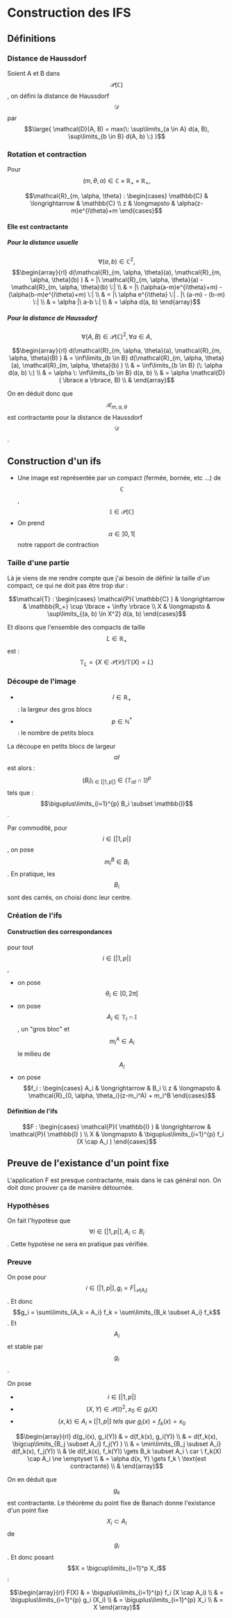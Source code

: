 Construction des IFS
===


## Définitions 

### Distance de Haussdorf

Soient A et B dans $$\mathcal{P}(\mathbb{C})$$, on défini la distance de Haussdorf $$\mathcal{D}$$ par $$\large{ \mathcal{D}(A, B) = max(\: \sup\limits_{a \in A} d(a, B), \sup\limits_{b \in B} d(A, b) \:) }$$

### Rotation et contraction

Pour $$(m, \theta, \alpha) \in \mathbb{C} \times \mathbb{R_+} \times \mathbb{R_+} ,$$

$$\mathcal{R}_{m, \alpha, \theta} : \begin{cases}
    \mathbb{C} & \longrightarrow & \mathbb{C} \\
    z & \longmapsto & \alpha(z-m)e^{i\theta}+m
\end{cases}$$

#### Elle est contractante
##### Pour la distance usuelle
$$\forall (a,b) \in \mathbb{C}^2 ,$$
$$\begin{array}{rl}
d(\mathcal{R}_{m, \alpha, \theta}(a), \mathcal{R}_{m, \alpha, \theta}(b) ) &
= |\ \mathcal{R}_{m, \alpha, \theta}(a) - \mathcal{R}_{m, \alpha, \theta}(b) \:| \\ &
= |\ (\alpha(a-m)e^{i\theta}+m) - (\alpha(b-m)e^{i\theta}+m) \:| \\ &
= |\ \alpha e^{i\theta} \:| . |\ (a-m) - (b-m) \:| \\ &
= \alpha |\ a-b \:| \\ &
= \alpha d(a, b)
\end{array}$$
##### Pour la distance de Haussdorf
$$\forall (A,B) \in \mathcal{P}(\mathbb{C})^2 , \forall a \in A,$$

$$\begin{array}{rl}
d(\mathcal{R}_{m, \alpha, \theta}(a), \mathcal{R}_{m, \alpha, \theta}(B) ) &
= \inf\limits_{b \in B} d(\mathcal{R}_{m, \alpha, \theta}(a), \mathcal{R}_{m, \alpha, \theta}(b) ) \\ &
= \inf\limits_{b \in B} (\: \alpha d(a, b) \:) \\ &
= \alpha \: \inf\limits_{b \in B} d(a, b) \\ &
= \alpha \mathcal{D}( \lbrace a \rbrace, B) \\ &
\end{array}$$

On en déduit donc que $$\mathcal{R}_{m, \alpha, \theta}$$ est contractante pour la distance de Haussdorf $$\mathcal{D}$$.

## Construction d'un ifs
 - Une image est représentée par un compact (fermée, bornée, etc ...) de $$\mathbb{C}$$,  $$\mathbb{I} \in \mathcal{P}(\mathbb{C})$$
 - On prend $$\alpha \in ]0,1[$$ notre rapport de contraction

### Taille d'une partie
Là je viens de me rendre compte que j'ai besoin de définir la taille d'un compact, ce qui ne doit pas être trop dur :

$$\mathcal{T} : \begin{cases}
    \mathcal{P}( \mathbb{C} ) & \longrightarrow & \mathbb{R_+} \cup \lbrace + \infty \rbrace \\
    X & \longmapsto & \sup\limits_{(a, b) \in X^2}  d(a, b)
\end{cases}$$

Et disons que l'ensemble des compacts de taille $$L \in \mathbb{R_+}$$ est :
$$\mathbb{T}_L = \lbrace X \in \mathcal{P}( \mathcal{C} ) / \mathbb{T}(X) = L \rbrace$$

### Découpe de l'image
 - $$l \in \mathbb{R_+}$$ : la largeur des gros blocs
 - $$p \in \mathbb{N^*}$$ : le nombre de petits blocs

La découpe en petits blocs de largeur $$\alpha l$$ est alors : $$(B_i)_{i \in [|1,p|]} \in (\mathbb{T}_{\alpha l} \cap \mathbb{I})^p$$ tels que :
$$\biguplus\limits_{i=1}^{p} B_i \subset \mathbb{I}$$.

Par commodité, pour $$i \in [|1,p|]$$, on pose $$m_i^B \in B_i$$. En pratique, les $$B_i$$ sont des carrés, on choisi donc leur centre.

### Création de l'ifs

#### Construction des correspondances
pour tout $$i \in [|1,p|]$$,

 - on pose $$\theta_i \in [0, 2 \pi [$$
 - on pose $$A_i \in \mathbb{T}_{l} \cap \mathbb{I}$$, un "gros bloc" et $$m_i^A \in A_i$$ le milieu de $$A_i$$
 - on pose
$$f_i : \begin{cases}
    A_i & \longrightarrow & B_i  \\
    z & \longmapsto & \mathcal{R}_{0, \alpha, \theta_i}(z-m_i^A) + m_i^B
\end{cases}$$

#### Définition de l'ifs
$$F : \begin{cases}
    \mathcal{P}( \mathbb{I} ) & \longrightarrow & \mathcal{P}( \mathbb{I} )  \\
    X & \longmapsto & \biguplus\limits_{i=1}^{p} f_i (X \cap A_i )
\end{cases}$$

## Preuve de l'existance d'un point fixe
L'application F est presque contractante, mais dans le cas général non. On doit donc prouver ça de manière détournée.

### Hypothèses
On fait l'hypotèse que $$\forall i \in [|1,p|], A_i \subset B_i$$.
Cette hypotèse ne sera en pratique pas vérifiée.

### Preuve

On pose pour $$i \in [|1,p|], g_i = F|_{\mathcal{P}( A_i )}$$.
Et donc $$g_i = \sum\limits_{A_k = A_i} f_k = \sum\limits_{B_k \subset A_i} f_k$$. Et $$A_i$$ et stable par $$g_i$$.

On pose
 - $$i \in [|1,p|]$$
 - $$(X,Y) \in \mathcal{P}(\mathbb{I})^2, x_0 \in g_i(X)$$
 - $$(x,k) \in A_i \times [|1,p|] \ tels \ que \ g_i(x) = f_k(x) = x_0$$

$$\begin{array}{rl}
d(g_i(x), g_i(Y)) &
= d(f_k(x), g_i(Y)) \\ &
= d(f_k(x), \bigcup\limits_{B_j \subset A_i} f_j(Y) ) \\ &
= \min\limits_{B_j \subset A_i} d(f_k(x), f_j(Y)) \\ &
\le d(f_k(x), f_k(Y)) \gets B_k \subset A_i \ car \ f_k(X) \cap A_i \ne \emptyset \\ &
= \alpha d(x, Y) \gets  f_k \ \text{est contractante} \\ &
\end{array}$$

On en déduit que $$g_k$$ est contractante. Le théorème du point fixe de Banach donne l'existance d'un point fixe $$X_i \subset A_i$$ de $$g_i$$. Et donc posant $$X = \bigcup\limits_{i=1}^p X_i$$ :

$$\begin{array}{rl}
F(X) &
= \biguplus\limits_{i=1}^{p} f_i (X \cap A_i) \\ &
= \biguplus\limits_{i=1}^{p} g_i (X_i) \\ &
= \biguplus\limits_{i=1}^{p} X_i \\ &
= X
\end{array}$$
